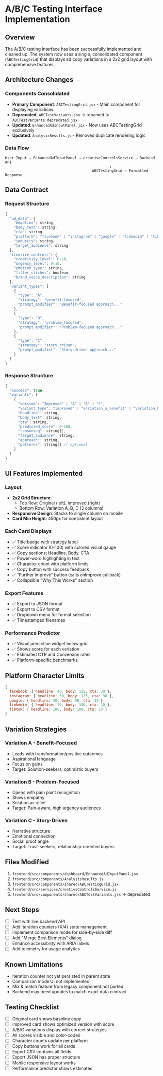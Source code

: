 # A/B/C Testing Interface Implementation

## Overview
The A/B/C testing interface has been successfully implemented and cleaned up. The system now uses a single, consolidated component (`ABCTestingGrid`) that displays ad copy variations in a 2x2 grid layout with comprehensive features.

## Architecture Changes

### Components Consolidated
- **Primary Component**: `ABCTestingGrid.jsx` - Main component for displaying variations
- **Deprecated**: `ABCTestVariants.jsx` → renamed to `ABCTestVariants.deprecated.jsx`
- **Updated**: `EnhancedAdInputPanel.jsx` - Now uses ABCTestingGrid exclusively
- **Updated**: `AnalysisResults.js` - Removed duplicate rendering logic

### Data Flow
```
User Input → EnhancedAdInputPanel → creativeControlsService → Backend API
                                                ↓
                                        ABCTestingGrid ← Formatted Response
```

## Data Contract

### Request Structure
```javascript
{
  "ad_data": {
    "headline": string,
    "body_text": string,
    "cta": string,
    "platform": "facebook" | "instagram" | "google" | "linkedin" | "tiktok",
    "industry": string,
    "target_audience": string
  },
  "creative_controls": {
    "creativity_level": 0-10,
    "urgency_level": 0-10,
    "emotion_type": string,
    "filter_cliches": boolean,
    "brand_voice_description": string
  },
  "variant_types": [
    {
      "type": "A",
      "strategy": "benefit_focused",
      "prompt_modifier": "Benefit-focused approach..."
    },
    {
      "type": "B",
      "strategy": "problem_focused",
      "prompt_modifier": "Problem-focused approach..."
    },
    {
      "type": "C",
      "strategy": "story_driven",
      "prompt_modifier": "Story-driven approach..."
    }
  ]
}
```

### Response Structure
```javascript
{
  "success": true,
  "variants": [
    {
      "version": "Improved" | "A" | "B" | "C",
      "variant_type": "improved" | "variation_a_benefit" | "variation_b_problem" | "variation_c_story",
      "headline": string,
      "body_text": string,
      "cta": string,
      "predicted_score": 0-100,
      "reasoning": string[],
      "target_audience": string,
      "approach": string,
      "patterns": string[] // optional
    }
  ]
}
```

## UI Features Implemented

### Layout
- **2x2 Grid Structure**:
  - Top Row: Original (left), Improved (right)
  - Bottom Row: Variation A, B, C (3 columns)
- **Responsive Design**: Stacks to single column on mobile
- **Card Min Height**: 450px for consistent layout

### Each Card Displays
- ✅ Title badge with strategy label
- ✅ Score indicator (0-100) with colored visual gauge
- ✅ Copy sections: Headline, Body, CTA
- ✅ Power-word highlighting in text
- ✅ Character count with platform limits
- ✅ Copy button with success feedback
- ✅ "Further Improve" button (calls onImprove callback)
- ✅ Collapsible "Why This Works" section

### Export Features
- ✅ Export to JSON format
- ✅ Export to CSV format
- ✅ Dropdown menu for format selection
- ✅ Timestamped filenames

### Performance Predictor
- ✅ Visual prediction widget below grid
- ✅ Shows score for each variation
- ✅ Estimated CTR and Conversion rates
- ✅ Platform-specific benchmarks

## Platform Character Limits
```javascript
{
  facebook: { headline: 40, body: 125, cta: 30 },
  instagram: { headline: 30, body: 125, cta: 30 },
  google: { headline: 30, body: 90, cta: 15 },
  linkedin: { headline: 70, body: 150, cta: 30 },
  tiktok: { headline: 100, body: 100, cta: 20 }
}
```

## Variation Strategies

### Variation A - Benefit-Focused
- Leads with transformation/positive outcomes
- Aspirational language
- Focus on gains
- Target: Solution-seekers, optimistic buyers

### Variation B - Problem-Focused  
- Opens with pain point recognition
- Shows empathy
- Solution as relief
- Target: Pain-aware, high urgency audiences

### Variation C - Story-Driven
- Narrative structure
- Emotional connection
- Social proof angle
- Target: Trust-seekers, relationship-oriented buyers

## Files Modified
1. `frontend/src/components/dashboard/EnhancedAdInputPanel.jsx`
2. `frontend/src/components/AnalysisResults.js`
3. `frontend/src/components/shared/ABCTestingGrid.jsx`
4. `frontend/src/services/creativeControlsService.js`
5. `frontend/src/components/shared/ABCTestVariants.jsx` → deprecated

## Next Steps
- [ ] Test with live backend API
- [ ] Add iteration counters (X/4) state management
- [ ] Implement comparison mode for side-by-side diff
- [ ] Add "Merge Best Elements" dialog
- [ ] Enhance accessibility with ARIA labels
- [ ] Add telemetry for usage analytics

## Known Limitations
- Iteration counter not yet persisted in parent state
- Comparison mode UI not implemented
- Mix & match feature from legacy component not ported
- Backend may need updates to match exact data contract

## Testing Checklist
- [ ] Original card shows baseline copy
- [ ] Improved card shows optimized version with score
- [ ] A/B/C variations display with correct strategies
- [ ] All scores visible and color-coded
- [ ] Character counts update per platform
- [ ] Copy buttons work for all cards
- [ ] Export CSV contains all fields
- [ ] Export JSON has proper structure
- [ ] Mobile responsive layout works
- [ ] Performance predictor shows estimates